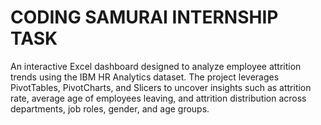 # CODING SAMURAI INTERNSHIP TASK
An interactive Excel dashboard designed to analyze employee attrition trends using the IBM HR Analytics dataset. The project leverages PivotTables, PivotCharts, and Slicers to uncover insights such as attrition rate, average age of employees leaving, and attrition distribution across departments, job roles, gender, and age groups.
